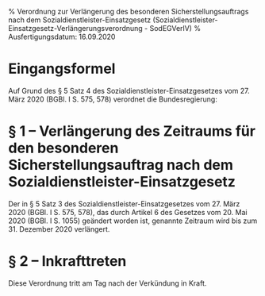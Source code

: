 % Verordnung zur Verlängerung des besonderen Sicherstellungsauftrags nach dem Sozialdienstleister-Einsatzgesetz  (Sozialdienstleister-Einsatzgesetz-Verlängerungsverordnung - SodEGVerlV)
% Ausfertigungsdatum: 16.09.2020
 
# Eingangsformel

Auf Grund des § 5 Satz 4 des Sozialdienstleister-Einsatzgesetzes vom 27. März 2020 (BGBl. I S. 575, 578) verordnet die Bundesregierung:

# § 1 – Verlängerung des Zeitraums für den besonderen Sicherstellungsauftrag nach dem Sozialdienstleister-Einsatzgesetz

Der in § 5 Satz 3 des Sozialdienstleister-Einsatzgesetzes vom 27. März 2020 (BGBl. I S. 575, 578), das durch Artikel 6 des Gesetzes vom 20. Mai 2020 (BGBl. I S. 1055) geändert worden ist, genannte Zeitraum wird bis zum 31. Dezember 2020 verlängert.

# § 2 – Inkrafttreten

Diese Verordnung tritt am Tag nach der Verkündung in Kraft.
